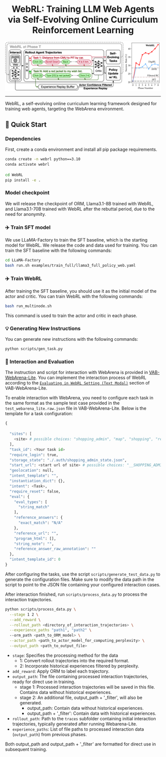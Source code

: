 <div align="center">

# WebRL: Training LLM Web Agents via Self-Evolving Online Curriculum Reinforcement Learning

</div>

![image](./assets/webrl.png)

***

WebRL, a self-evolving online curriculum learning framework designed for training web agents, targeting the WebArena environment. 

## 🚀 Quick Start

### Dependencies

First, create a conda environment and install all pip package requirements.

```bash
conda create -n webrl python==3.10
conda activate webrl

cd WebRL
pip install -e .
```

### Model checkpoint

We will release the checkpoint of ORM, Llama3.1-8B trained with WebRL, and Llama3.1-70B trained with WebRL after the rebuttal period, due to the need for anonymity.


### ✈️ Train SFT model

We use LLaMA-Factory to train the SFT baseline, which is the starting model for WebRL. We release the code and data used for training. You can train the SFT baseline with the following commands:

```bash
cd LLaMA-Factory
bash run.sh examples/train_full/llama3_full_policy_web.yaml
```

### ✈️ Train WebRL

After training the SFT baseline, you should use it as the initial model of the actor and critic.  You can train WebRL with the following commands:

```bash
bash run_multinode.sh
```

This command is used to train the actor and critic in each phase.

### 💡 Generating New Instructions

You can generate new instructions with the following commands:

```bash
python scripts/gen_task.py
```

### 🛜 Interaction and Evaluation

The instruction and script for interaction with WebArena is provided in [VAB-WebArena-Lite](https://github.com/THUDM/VisualAgentBench/tree/main/VAB-WebArena-Lite).
You can implement the interaction process of WebRL according to the [``Evaluating in WebRL Setting (Text Modal)``](https://github.com/THUDM/VisualAgentBench/tree/main/VAB-WebArena-Lite#-evaluating-in-webrl-setting-text-modal) section of VAB-WebArena-Lite.


To enable interaction with WebArena, you need to configure each task in the same format as the sample test case provided in the ``test_webarena_lite.raw.json`` file in VAB-WebArena-Lite. Below is the template for a task configuration:

```python
{
  
  "sites": [
    <site> # possible choices: "shopping_admin", "map", "shopping", "reddit", "gitlab"
  ],
  "task_id": <Your task id>
  "require_login": true,
  "storage_state": "./.auth/shopping_admin_state.json",
  "start_url": <start url of site> # possible choices: "__SHOPPING_ADMIN__", "__SHOPPING__", "__GITLAB__", "__MAP__", "__REDDIT__"
  "geolocation": null,
  "intent_template": "",
  "instantiation_dict": {},
  "intent": <Task>,
  "require_reset": false,
  "eval": {
    "eval_types": [
      "string_match"
    ],
    "reference_answers": {
      "exact_match": "N/A"
    },
    "reference_url": "",
    "program_html": [],
    "string_note": "",
    "reference_answer_raw_annotation": ""
  },
  "intent_template_id": 0
}
```

After configuring the tasks, use the script ``scripts/generate_test_data.py`` to generate the configuration files. Make sure to modify the data path in the script to point to the JSON file containing your configured interaction cases.

After interaction finished, run ``scripts/process_data.py`` to process the interaction trajectories.

```bash
python scripts/process_data.py \
  --stage 1 2 \
  --add_reward \
  --rollout_path <directory_of_interaction_trajectories> \
  --experience_paths "path1", "path2" \ 
  --orm_path <path_to_ORM_model> \
  --actor_path <path_to_actor_model_for_computing_perplexity> \
  --output_path <path_to_output_file>
```
- `stage`: Specifies the processing method for the data
  - 1: Convert rollout trajectories into the required format.
  - 2: Incorporate historical experiences filtered by perplexity.
- `add_reward`: Apply ORM to label each trajectory.
- `output_path`: The file containing processed interaction trajectories, ready for direct use in training.
  - stage 1: Processed interaction trajectories will be saved in this file. Contains data without historical experiences.
  - stage 2: An additional file, output_path + '_filter', will also be generated.
    - output_path: Contain data without historical experiences.
    - output_path + '_filter': Contain data with historical experiences.
- `rollout_path`: Path to the `traces` subfolder containing initial interaction trajectories, typically generated after running Webarena-Lite.
- `experience_paths`: List of file paths to processed interaction data (`output_path`) from previous phases.

Both output_path and output_path + '_filter' are formatted for direct use in subsequent training.

